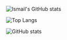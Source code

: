 ![Ismail's GitHub stats](https://github-readme-stats.vercel.app/api?username=smile-plzz&show_icons=true&theme=radical)

![Top Langs](https://github-readme-stats.vercel.app/api/top-langs/?username=smile-plzz&layout=compact&theme=radical)

![GitHub stats](https://github-readme-stats.vercel.app/api?username=smile-plzz&show_icons=true&theme=monokai)
